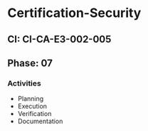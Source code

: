 # Certification-Security

## CI: CI-CA-E3-002-005
## Phase: 07

### Activities
- Planning
- Execution
- Verification
- Documentation
